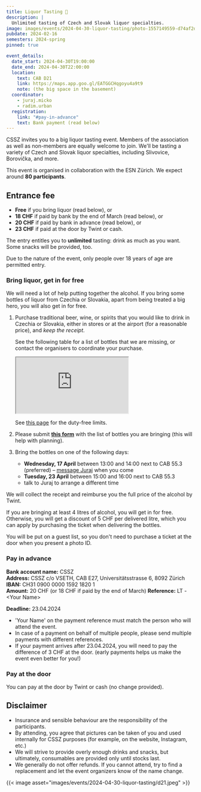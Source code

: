 ```yaml
---
title: Liquor Tasting 🥃
description: |
  Unlimited tasting of Czech and Slovak liquor specialties.
image: images/events/2024-04-30-liquor-tasting/photo-1557149559-d74af2d38a1a.jpg
pubdate: 2024-02-16
semesters: 2024-spring
pinned: true

event_details:
  date_start: 2024-04-30T19:00:00
  date_end: 2024-04-30T22:00:00
  location:
    text: CAB D21
    link: https://maps.app.goo.gl/EATGGCHqgoyu4a9t9
    note: (the big space in the basement)
  coordinator:
    - juraj.micko
    - radim.urban
  registration:
    link: "#pay-in-advance"
    text: Bank payment (read below)
---
```


CSSZ invites you to a big liquor tasting event.
Members of the association as well as non-members are equally welcome to join.
We'll be tasting a variety of Czech and Slovak liquor specialties, including Slivovice, Borovička, and more.

This event is organised in collaboration with the ESN Zürich.
We expect around **80 participants**.


## Entrance fee

- **Free** if you bring liquor (read below), or
- **18 CHF** if paid by bank by the end of March (read below), or
- **20 CHF** if paid by bank in advance (read below), or
- **23 CHF** if paid at the door by Twint or cash.

The entry entitles you to **unlimited** tasting: drink as much as you want. Some snacks will be provided, too.

Due to the nature of the event, only people over 18 years of age are permitted entry.


### Bring liquor, get in for free

We will need a lot of help putting together the alcohol.
If you bring some bottles of liquor from Czechia or Slovakia, apart from being treated a big hero, you will also get in for free.

1. Purchase traditional beer, wine, or spirits that you would like to drink in Czechia or Slovakia, either in stores or at the airport (for a reasonable price), and _keep the receipt_.

    See the following table for a list of bottles that we are missing, or contact the organisers to coordinate your purchase.
  
    <iframe src="https://docs.google.com/spreadsheets/d/e/2PACX-1vRRxOxsFnQpcJA3xHLeFECl0O02H3SnOM4y1LKymY_ZU7LER2_Lsw6FBKXEAVSWGSM2EIOwLAG__gVU/pubhtml?gid=0&amp;single=true&amp;widget=false&amp;range=A1%3AB40&amp;headers=false&amp;chrome=false"></iframe>
  
    See [this page](https://www.bazg.admin.ch/bazg/en/home/information-individuals/travel-and-purchases--allowances-and-duty-free-limit/importation-into-switzerland/duty-free-allowances--foodstuffs--alcohol-and-tobacco.html) for the duty-free limits.

2. Please submit [**this form**](https://forms.gle/NYgqJGtc8zMahcJVA) with the list of bottles you are bringing (this will help with planning).
3. Bring the bottles on one of the following days:

   - **Wednesday, 17 April** between 13:00 and 14:00 next to CAB 55.3 (preferred) – [message Juraj](https://wa.me/+421907240239) when you come
   - **Tuesday, 23 April** between 15:00 and 16:00 next to CAB 55.3
   - talk to Juraj to arrange a different time

  We will collect the receipt and reimburse you the full price of the alcohol by Twint.

If you are bringing at least 4 litres of alcohol, you will get in for free. Otherwise, you will get a discount of 5 CHF per delivered litre, which you can apply by purchasing the ticket when delivering the bottles.

You will be put on a guest list, so you don't need to purchase a ticket at the door when you present a photo ID.


### Pay in advance

**Bank account name:** CSSZ  
**Address:** CSSZ c/o VSETH, CAB E27, Universitätsstrasse 6, 8092 Zürich  
**IBAN:** CH31 0900 0000 1592 1820 1  
**Amount:** 20 CHF  (or 18 CHF if paid by the end of March)
**Reference:** LT - &lt;Your Name&gt;

**Deadline:** 23.04.2024

- 'Your Name' on the payment reference must match the person who will attend the event.
- In case of a payment on behalf of multiple people, please send multiple payments with different references.
- If your payment arrives after 23.04.2024, you will need to pay the difference of 3 CHF at the door.
  (early payments helps us make the event even better for you!)


### Pay at the door

You can pay at the door by Twint or cash (no change provided).


## Disclaimer

- Insurance and sensible behaviour are the responsibility of the participants.
- By attending, you agree that pictures can be taken of you and used internally for CSSZ purposes (for example, on the website, Instagram, etc.)
- We will strive to provide overly enough drinks and snacks, but ultimately, consumables are provided only until stocks last. 
- We generally do not offer refunds. If you cannot attend, try to find a replacement and let the event organizers know of the name change.

{{< image asset="images/events/2024-04-30-liquor-tasting/d21.jpeg" >}}
